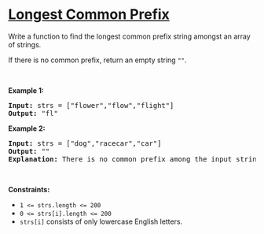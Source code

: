 # [Longest Common Prefix](https://leetcode.com/problems/longest-common-prefix/)

<div><p>Write a function to find the longest common prefix string amongst an array of strings.</p>

<p>If there is no common prefix, return an empty string <code>""</code>.</p>

<p>&nbsp;</p>
<p><strong>Example 1:</strong></p>

<pre><strong>Input:</strong> strs = ["flower","flow","flight"]
<strong>Output:</strong> "fl"
</pre>

<p><strong>Example 2:</strong></p>

<pre><strong>Input:</strong> strs = ["dog","racecar","car"]
<strong>Output:</strong> ""
<strong>Explanation:</strong> There is no common prefix among the input strings.
</pre>

<p>&nbsp;</p>
<p><strong>Constraints:</strong></p>

<ul>
	<li><code>1 &lt;= strs.length &lt;= 200</code></li>
	<li><code>0 &lt;= strs[i].length &lt;= 200</code></li>
	<li><code>strs[i]</code> consists of only lowercase English letters.</li>
</ul>
</div>
